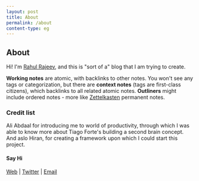 ```yaml
---
layout: post
title: About
permalink: /about
content-type: eg
---
```


## About

Hi! I'm [Rahul Rajeev](https://www.instagram.com/rdrawsstuff/), and this is "sort of a" blog that I am trying to create. 

**Working notes** are atomic, with backlinks to other notes. You won't see any tags or categorization, but there are **context notes** (tags are first-class citizens), which backlinks to all related atomic notes. **Outliners** might include ordered notes - more like [Zettelkasten](https://eugeneyan.com/writing/note-taking-zettelkasten/) permanent notes.



### Credit list
Ali Abdaal for introducing me to  world of productivity, through which I was able to know more about Tiago Forte's building a second brain concept. And aslo Hiran, for creating a framework upon which I could start this project.

#### Say Hi
[Web](http://drawable.in) | [Twitter](http://twitter.com/inkofwinter) | [Email](mailto:artbynjan@gmail.com)
